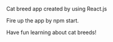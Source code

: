 Cat breed app created by using React.js

Fire up the app by npm start.

Have fun learning about cat breeds!
